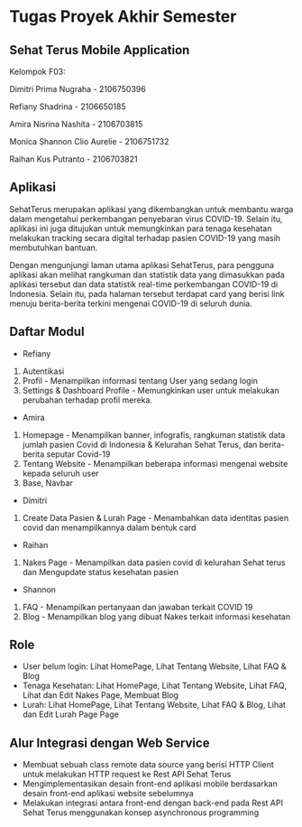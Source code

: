# Tugas Proyek Akhir Semester
## Sehat Terus Mobile Application

Kelompok F03:

Dimitri Prima Nugraha - 2106750396

Refiany Shadrina - 2106650185

Amira Nisrina Nashita - 2106703815

Monica Shannon Clio Aurelie - 2106751732

Raihan Kus Putranto - 2106703821


## Aplikasi

SehatTerus merupakan aplikasi yang dikembangkan untuk membantu warga dalam mengetahui perkembangan penyebaran virus COVID-19. Selain itu, aplikasi ini juga ditujukan untuk memungkinkan para tenaga kesehatan melakukan tracking secara digital terhadap pasien COVID-19 yang masih membutuhkan bantuan.

Dengan mengunjungi laman utama aplikasi SehatTerus, para pengguna aplikasi akan melihat rangkuman dan statistik data yang dimasukkan pada aplikasi tersebut dan data statistik real-time perkembangan COVID-19 di Indonesia. Selain itu, pada halaman tersebut terdapat card yang berisi link menuju berita-berita terkini mengenai COVID-19 di seluruh dunia.

## Daftar Modul
- Refiany
1. Autentikasi 
2. Profil - Menampilkan informasi tentang User yang sedang login
3. Settings & Dashboard Profile - Memungkinkan user untuk melakukan perubahan terhadap profil mereka.

- Amira
1. Homepage - Menampilkan banner, infografis, rangkuman statistik data jumlah pasien Covid di Indonesia & Kelurahan Sehat Terus, dan berita-berita seputar Covid-19
2. Tentang Website - Menampilkan beberapa informasi mengenai website kepada seluruh user
3. Base, Navbar

- Dimitri
1. Create Data Pasien & Lurah Page - Menambahkan data identitas pasien covid dan menampilkannya dalam bentuk card

- Raihan
1. Nakes Page - Menampilkan data pasien covid di kelurahan Sehat terus dan Mengupdate status kesehatan pasien

- Shannon
1. FAQ - Menampilkan pertanyaan dan jawaban terkait COVID 19
2. Blog - Menampilkan blog yang dibuat Nakes terkait informasi kesehatan


## Role
- User belum login: Lihat HomePage, Lihat Tentang Website, Lihat FAQ & Blog
- Tenaga Kesehatan: Lihat HomePage, Lihat Tentang Website, Lihat FAQ, Lihat dan Edit Nakes Page, Membuat Blog
- Lurah: Lihat HomePage, Lihat Tentang Website, Lihat FAQ & Blog, Lihat dan Edit Lurah Page Page

## Alur Integrasi dengan Web Service
- Membuat sebuah class remote data source yang berisi HTTP Client untuk melakukan HTTP request ke Rest API Sehat Terus
- Mengimplementasikan desain front-end aplikasi mobile berdasarkan desain front-end aplikasi website sebelumnya
- Melakukan integrasi antara front-end dengan back-end pada Rest API Sehat Terus menggunakan konsep asynchronous programming
